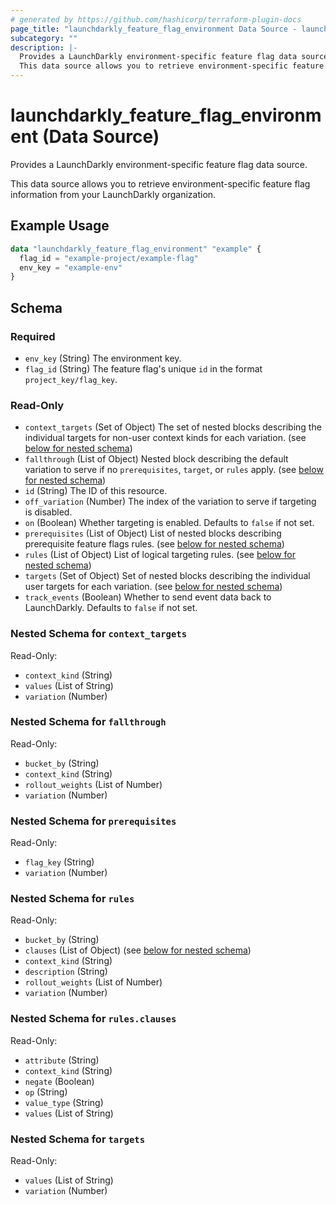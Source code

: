 ```yaml
---
# generated by https://github.com/hashicorp/terraform-plugin-docs
page_title: "launchdarkly_feature_flag_environment Data Source - launchdarkly"
subcategory: ""
description: |-
  Provides a LaunchDarkly environment-specific feature flag data source.
  This data source allows you to retrieve environment-specific feature flag information from your LaunchDarkly organization.
---
```


# launchdarkly_feature_flag_environment (Data Source)

Provides a LaunchDarkly environment-specific feature flag data source.

This data source allows you to retrieve environment-specific feature flag information from your LaunchDarkly organization.

## Example Usage

```terraform
data "launchdarkly_feature_flag_environment" "example" {
  flag_id = "example-project/example-flag"
  env_key = "example-env"
}
```

<!-- schema generated by tfplugindocs -->
## Schema

### Required

- `env_key` (String) The environment key.
- `flag_id` (String) The feature flag's unique `id` in the format `project_key/flag_key`.

### Read-Only

- `context_targets` (Set of Object) The set of nested blocks describing the individual targets for non-user context kinds for each variation. (see [below for nested schema](#nestedatt--context_targets))
- `fallthrough` (List of Object) Nested block describing the default variation to serve if no `prerequisites`, `target`, or `rules` apply. (see [below for nested schema](#nestedatt--fallthrough))
- `id` (String) The ID of this resource.
- `off_variation` (Number) The index of the variation to serve if targeting is disabled.
- `on` (Boolean) Whether targeting is enabled. Defaults to `false` if not set.
- `prerequisites` (List of Object) List of nested blocks describing prerequisite feature flags rules. (see [below for nested schema](#nestedatt--prerequisites))
- `rules` (List of Object) List of logical targeting rules. (see [below for nested schema](#nestedatt--rules))
- `targets` (Set of Object) Set of nested blocks describing the individual user targets for each variation. (see [below for nested schema](#nestedatt--targets))
- `track_events` (Boolean) Whether to send event data back to LaunchDarkly. Defaults to `false` if not set.

<a id="nestedatt--context_targets"></a>
### Nested Schema for `context_targets`

Read-Only:

- `context_kind` (String)
- `values` (List of String)
- `variation` (Number)


<a id="nestedatt--fallthrough"></a>
### Nested Schema for `fallthrough`

Read-Only:

- `bucket_by` (String)
- `context_kind` (String)
- `rollout_weights` (List of Number)
- `variation` (Number)


<a id="nestedatt--prerequisites"></a>
### Nested Schema for `prerequisites`

Read-Only:

- `flag_key` (String)
- `variation` (Number)


<a id="nestedatt--rules"></a>
### Nested Schema for `rules`

Read-Only:

- `bucket_by` (String)
- `clauses` (List of Object) (see [below for nested schema](#nestedobjatt--rules--clauses))
- `context_kind` (String)
- `description` (String)
- `rollout_weights` (List of Number)
- `variation` (Number)

<a id="nestedobjatt--rules--clauses"></a>
### Nested Schema for `rules.clauses`

Read-Only:

- `attribute` (String)
- `context_kind` (String)
- `negate` (Boolean)
- `op` (String)
- `value_type` (String)
- `values` (List of String)



<a id="nestedatt--targets"></a>
### Nested Schema for `targets`

Read-Only:

- `values` (List of String)
- `variation` (Number)
